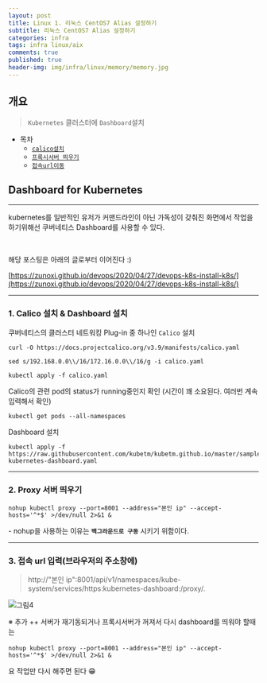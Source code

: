 ```yaml
---
layout: post
title: Linux 1. 리눅스 CentOS7 Alias 설정하기
subtitle: 리눅스 CentOS7 Alias 설정하기
categories: infra
tags: infra linux/aix
comments: true
published: true
header-img: img/infra/linux/memory/memory.jpg
---
```


## 개요
> `Kubernetes` 클러스터에 `Dashboard`설치
  
- 목차
	- [`calico설치`](#1-calico-설치--dashboard-설치)
	- [`프록시서버 띄우기`](#2-proxy-서버-띄우기)
	- [`접속url이동`](#3-접속-url-입력브라우저의-주소창에)
  
## Dashboard for Kubernetes
---
kubernetes를 일반적인 유저가 커맨드라인이 아닌 가독성이 갖춰진 화면에서 작업을 하기위해선 쿠버네티스 Dashboard를 사용할 수 있다.

<br>


해당 포스팅은 아래의 글로부터 이어진다 :)

[https://zunoxi.github.io/devops/2020/04/27/devops-k8s-install-k8s/](https://zunoxi.github.io/devops/2020/04/27/devops-k8s-install-k8s/)



---

### **1\. Calico 설치 & Dashboard 설치**

쿠버네티스의 클러스터 네트워킹 Plug-in 중 하나인 `Calico` 설치

```
curl -O https://docs.projectcalico.org/v3.9/manifests/calico.yaml

sed s/192.168.0.0\\/16/172.16.0.0\\/16/g -i calico.yaml

kubectl apply -f calico.yaml
```

Calico의 관련 pod의 status가 running중인지 확인 (시간이 꽤 소요된다. 여러번 계속 입력해서 확인)

```
kubectl get pods --all-namespaces
```

Dashboard 설치

```
kubectl apply -f https://raw.githubusercontent.com/kubetm/kubetm.github.io/master/sample/practice/appendix/gcp-kubernetes-dashboard.yaml

```

---
### **2\. Proxy 서버 띄우기**

```
nohup kubectl proxy --port=8001 --address="본인 ip" --accept-hosts='^*$' >/dev/null 2>&1 &
```

\- nohup을 사용하는 이유는 **`백그라운드로 구동`** 시키기 위함이다.

---

### **3\. 접속 url 입력(브라우저의 주소창에)**

> http://"본인 ip":8001/api/v1/namespaces/kube-system/services/https:kubernetes-dashboard:/proxy/.

![그림4](https://cdn.jsdelivr.net/gh/zunoxi/zunoxi.github.io/assets/img/devops/k8s/dashboard/1.png)

※ 추가 ++ 서버가 재기동되거나 프록시서버가 꺼져서 다시 dashboard를 띄워야 할때는

```
nohup kubectl proxy --port=8001 --address="본인 ip" --accept-hosts='^*$' >/dev/null 2>&1 &
```

요 작업만 다시 해주면 된다 😁